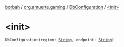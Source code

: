 [borbah](../../index.md) / [org.amuerte.gaming](../index.md) / [DbConfiguration](index.md) / [&lt;init&gt;](./-init-.md)

# &lt;init&gt;

`DbConfiguration(region: `[`String`](https://kotlinlang.org/api/latest/jvm/stdlib/kotlin/-string/index.html)`, endpoint: `[`String`](https://kotlinlang.org/api/latest/jvm/stdlib/kotlin/-string/index.html)`)`